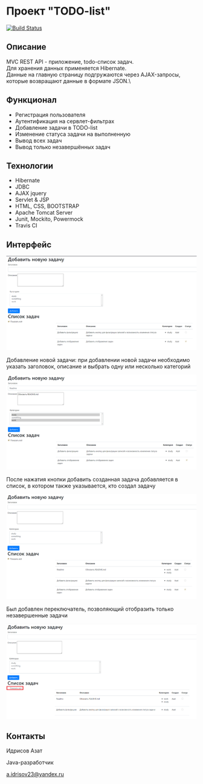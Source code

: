 # Проект "TODO-list"

[![Build Status](https://www.travis-ci.com/AzatIdrisov/job4j_todo_list.svg?branch=main)](https://www.travis-ci.com/AzatIdrisov/job4j_todo_list)

## Описание

MVC REST API - приложение, todo-список задач.\
Для хранения данных применяется Hibernate.\
Данные на главную страницу подгружаются через AJAX-запросы, которые возвращают данные в формате JSON.\

## Функционал
* Регистрация пользователя
* Аутентификация на сервлет-фильтрах
* Добавление задачи в TODO-list
* Изменение статуса задачи на выполненную
* Вывод всех задач
* Вывод только незавершённых задач

## Технологии
* Hibernate
* JDBC
* AJAX jquery
* Servlet & JSP
* HTML, CSS, BOOTSTRAP
* Apache Tomcat Server
* Junit, Mockito, Powermock
* Travis CI

## Интерфейс

![ScreenShot](images/task1.PNG)

Добавление новой задачи: при добавлении новой задачи необходимо указать заголовок, 
описание и выбрать одну или несколько категорий

![ScreenShot](images/task2.PNG)

После нажатия кнопки добавить созданная задача добавляется в список,
в котором также указывается, кто создал задачу

![ScreenShot](images/task3.PNG)

Был добавлен переключатель, позволяющий отобразить только незавершенные задачи

![ScreenShot](images/task4.PNG)

## Контакты

Идрисов Азат

Java-разработчик

a.idrisov23@yandex.ru